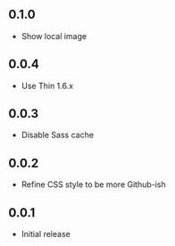 ## 0.1.0
* Show local image

## 0.0.4
* Use Thin 1.6.x

## 0.0.3
* Disable Sass cache

## 0.0.2
* Refine CSS style to be more Github-ish

## 0.0.1
* Initial release
